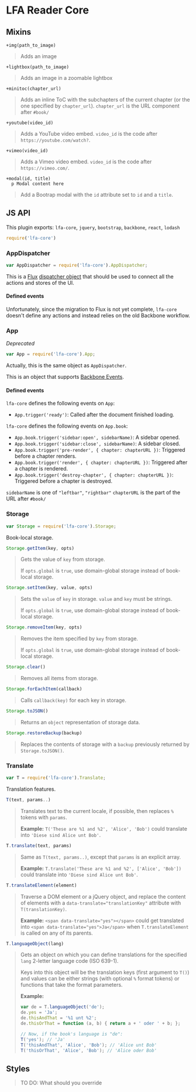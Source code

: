 LFA Reader Core
==================

Mixins
------

```jade
+img(path_to_image)
```
> Adds an image

```jade
+lightbox(path_to_image)
```
> Adds an image in a zoomable lightbox

```jade
+minitoc(chapter_url)
```
> Adds an inline ToC with the subchapters of the current chapter (or the one specified by `chapter_url`). `chapter_url` is the URL component after `#book/`

```jade
+youtube(video_id)
```
> Adds a YouTube video embed. `video_id` is the code after `https://youtube.com/watch?`.

```jade
+vimeo(video_id)
```
> Adds a Vimeo video embed. `video_id` is the code after `https://vimeo.com/`.

```jade
+modal(id, title)
  p Modal content here
```
> Add a Bootrap modal with the `id` attribute set to `id` and a `title`.

JS API
------

This plugin exports: `lfa-core`, `jquery`, `bootstrap`, `backbone`, `react`, `lodash`

```js
require('lfa-core')
```

### AppDispatcher
```js
var AppDispatcher = require('lfa-core').AppDispatcher;
```

This is a [Flux](http://facebook.github.io/flux) [dispatcher object](http://facebook.github.io/flux/docs/dispatcher.html#content) that should be used to connect all the actions and stores of the UI.

#### Defined events

Unfortunately, since the migration to Flux is not yet complete, `lfa-core` doesn't define any actions and instead relies on the old Backbone workflow.

### App
*Deprecated*
```js
var App = require('lfa-core').App;
```
Actually, this is the same object as `AppDispatcher`.

This is an object that supports [Backbone Events](http://backbonejs.org/#Events).

#### Defined events

`lfa-core` defines the following events on `App`:

* `App.trigger('ready')`: Called after the document finished loading.

`lfa-core` defines the following events on `App.book`:
 
* `App.book.trigger('sidebar:open', sidebarName)`: A sidebar opened.
* `App.book.trigger('sidebar:close', sidebarName)`: A sidebar closed.
* `App.book.trigger('pre-render', { chapter: chapterURL })`: Triggered before a chapter renders.
* `App.book.trigger('render', { chapter: chapterURL })`: Triggered after a chapter is rendered.
* `App.book.trigger('destroy-chapter', { chapter: chapterURL })`: Triggered before a chapter is destroyed.

`sidebarName` is one of `"leftbar"`, `"rightbar"`
`chapterURL` is the part of the URL after `#book/`

### Storage
```js
var Storage = require('lfa-core').Storage;
```

Book-local storage.

```js
Storage.getItem(key, opts)
```
> Gets the value of `key` from storage.
> 
> If `opts.global` is `true`, use domain-global storage instead of book-local storage.

```js
Storage.setItem(key, value, opts)
```
> Sets the `value` of `key` in storage. `value` and `key` must be strings.
> 
> If `opts.global` is `true`, use domain-global storage instead of book-local storage.

```js
Storage.removeItem(key, opts)
```
> Removes the item specified by `key` from storage.
> 
> If `opts.global` is `true`, use domain-global storage instead of book-local storage.

```js
Storage.clear()
```
> Removes all items from storage.

```js
Storage.forEachItem(callback)
```
> Calls `callback(key)` for each key in storage.

```js
Storage.toJSON()
```
> Returns an `object` representation of storage data.

```js
Storage.restoreBackup(backup)
```
> Replaces the contents of storage with a `backup` previously returned by `Storage.toJSON()`.


### Translate
```js
var T = require('lfa-core').Translate;
```

Translation features.

```js
T(text, params..)
```
> Translates text to the current locale, if possible, then replaces `%` tokens with `params`.
>
> **Example:** `T('These are %1 and %2', 'Alice', 'Bob')` could translate into `'Diese sind Alice unt Bob'`.

```js
T.translate(text, params)
```
> Same as `T(text, params..)`, except that `params` is an explicit array.
>
> **Example:** `T.translate('These are %1 and %2', ['Alice', 'Bob'])` could translate into `'Diese sind Alice unt Bob'`.

```js
T.translateElement(element)
```
> Traverse a DOM element or a jQuery object, and replace the content of elements with a `data-translate="translationKey"` attribute with `T(translationKey)`.
>
> **Example:** `<span data-translate="yes"></span>` could get translated into `<span data-translate="yes">Ja</span>` when `T.translateElement` is called on any of its parents.

```js
T.languageObject(lang)
```
> Gets an object on which you can define translations for the specified `lang` 2-letter language code (ISO 639-1). 
>
> Keys into this object will be the translation keys (first argument to `T()`) and values can be either strings (with optional `%` format tokens) or functions that take the format parameters.
>
> **Example:** 
> ```js
> var de = T.languageObject('de'); 
> de.yes = 'Ja';
> de.thisAndThat = '%1 unt %2';
> de.thisOrThat = function (a, b) { return a + ' oder ' + b; };
>
> // Now, if the book's language is "de":
> T('yes'); // 'Ja'
> T('thisAndThat', 'Alice', 'Bob'); // 'Alice unt Bob'
> T('thisOrThat', 'Alice', 'Bob'); // 'Alice oder Bob'
> ```


Styles
------

> TO DO: What should you override
